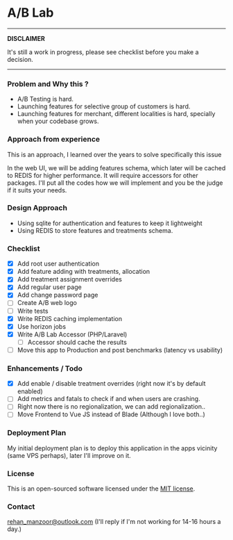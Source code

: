 # A/B Lab

---
**DISCLAIMER**

It's still a work in progress, please see checklist before you make a decision.

---

### Problem and Why this ?

- A/B Testing is hard.
- Launching features for selective group of customers is hard.
- Launching features for merchant, different localities is hard, specially when your codebase grows.

### Approach from experience

This is an approach, I learned over the years to solve specifically this issue

In the web UI, we will be adding features schema, which later will be cached to REDIS for higher performance. It will
require accessors for other packages. I'll put all the codes how we will implement and you be the judge if it suits your
needs.

### Design Approach

- Using sqlite for authentication and features to keep it lightweight
- Using REDIS to store features and treatments schema.

### Checklist

- [x] Add root user authentication
- [x] Add feature adding with treatments, allocation
- [x] Add treatment assignment overrides
- [x] Add regular user page
- [x] Add change password page
- [ ] Create A/B web logo
- [ ] Write tests
- [x] Write REDIS caching implementation
- [x] Use horizon jobs
- [x] Write A/B Lab Accessor (PHP/Laravel)
    - [ ] Accessor should cache the results
- [ ] Move this app to Production and post benchmarks (latency vs usability)

### Enhancements / Todo

- [x] Add enable / disable treatment overrides (right now it's by default enabled)
- [ ] Add metrics and fatals to check if and when users are crashing.
- [ ] Right now there is no regionalization, we can add regionalization..
- [ ] Move Frontend to Vue JS instead of Blade (Although I love both..)

### Deployment Plan

My initial deployment plan is to deploy this application in the apps vicinity (same VPS perhaps), later I'll improve on
it.

### License

This is an open-sourced software licensed under the [MIT license](https://opensource.org/licenses/MIT).

### Contact

rehan_manzoor@outlook.com (I'll reply if I'm not working for 14-16 hours a day.)


